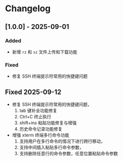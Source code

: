 # Changelog

## [1.0.0] - 2025-09-01
### Added
- 新增 `rz` 和 `sz` 文件上传和下载功能

### Fixed
- 修复 SSH 终端提示符常用的快捷键问题

## Fixed 2025-09-12
- 修复 SSH 终端提示符常用的快捷键问题，
    1. tab 键补全功能修复
    2. Ctrl+C 终止执行
    3. shift+ins 粘贴功能修复与增强
    4. 历史命令记录功能修复
- 增强 xterm 终端多行命令功能
    1. 支持用户在多行命令的情况下进行跨行移动，
    2. 支持中间插入粘贴多行命令参数，
    3. 支持删除任意行的命令参数，任意位置粘贴命令参数
